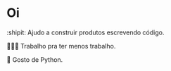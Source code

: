 # Oi

:shipit: Ajudo a construir produtos escrevendo código.

👨🏻‍💻 Trabalho pra ter menos trabalho.

🐍 Gosto de Python.

